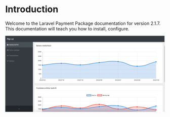 # Introduction

Welcome to the Laravel Payment Package documentation for version 2.1.7. This documentation will teach you how to install, configure.

![Dashboard Screenshot](.gitbook/assets/dashboard.png)
